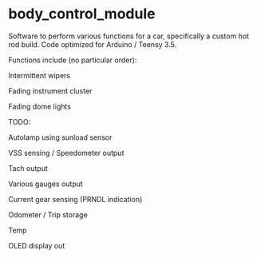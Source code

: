 # body_control_module

Software to perform various functions for a car, specifically a custom hot rod build. Code optimized for Arduino / Teensy 3.5.


Functions include (no particular order):

Intermittent wipers

Fading instrument cluster

Fading dome lights



TODO:

Autolamp using sunload sensor

VSS sensing / Speedometer output

Tach output

Various gauges output

Current gear sensing (PRNDL indication)

Odometer / Trip storage

Temp

OLED display out

